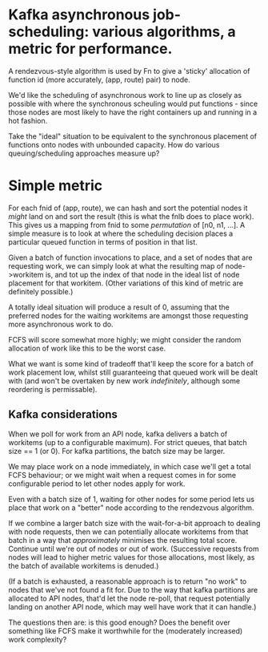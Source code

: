# Kafka asynchronous job-scheduling: various algorithms, a metric for performance.

A rendezvous-style algorithm is used by Fn to give a 'sticky' allocation of function
id (more accurately, (app, route) pair) to node.

We'd like the scheduling of asynchronous work to line up as closely as possible with
where the synchronous scheuling would put functions - since those nodes are most likely
to have the right containers up and running in a hot fashion.

Take the "ideal" situation to be equivalent to the synchronous placement of functions
onto nodes with unbounded capacity. How do various queuing/scheduling approaches measure up?

# Simple metric

For each fnid of (app, route), we can hash and sort the potential nodes it *might* land on
and sort the result (this is what the fnlb does to place work). This gives us a mapping from
fnid to some *permutation* of [n0, n1, ...]. A simple measure is to look at where the
scheduling decision places a particular queued function in terms of position in that list.

Given a batch of function invocations to place, and a set of nodes that are requesting work,
we can simply look at what the resulting map of node->workitem is, and tot up the index
of that node in the ideal list of node placement for that workitem. (Other variations of
this kind of metric are definitely possible.)

A totally ideal situation will produce a result of 0, assuming that the preferred nodes
for the waiting workitems are amongst those requesting more asynchronous work to do.

FCFS will score somewhat more highly; we might consider the random allocation of work like this
to be the worst case.

What we want is some kind of tradeoff that'll keep the score for a batch of work placement
low, whilst still guaranteeing that queued work will be dealt with (and won't be overtaken
by new work *indefinitely*, although some reordering is permissable).

## Kafka considerations

When we poll for work from an API node, kafka delivers a batch of workitems (up to a configurable
maximum). For strict queues, that batch size == 1 (or 0). For kafka partitions, the batch size
may be larger.

We may place work on a node immediately, in which case we'll get a total FCFS behaviour; or we
might wait when a request comes in for some configurable period to let other nodes apply for work.

Even with a batch size of 1, waiting for other nodes for some period lets us place that work on a
"better" node according to the rendezvous algorithm.

If we combine a larger batch size with the wait-for-a-bit approach to dealing with node requests,
then we can potentially allocate workitems from that batch in a way that *approximately* minimises
the resulting total score. Continue until we're out of nodes or out of work. (Successive requests
from nodes will lead to higher metric values for those allocations, most likely, as the batch of
available workitems is denuded.)

(If a batch is exhausted, a reasonable approach is to return "no work" to nodes that we've not
found a fit for. Due to the way that kafka partitions are allocated to API nodes, that'd let the
node re-poll, that request potentially landing on another API node, which may well have work that
it can handle.)

The questions then are: is this good enough? Does the benefit over something like FCFS make it
worthwhile for the (moderately increased) work complexity?
